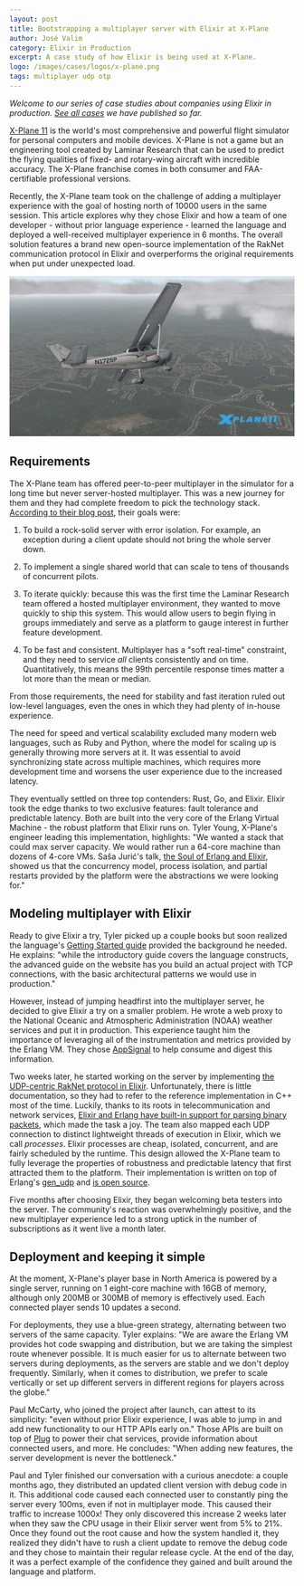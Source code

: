 ```yaml
---
layout: post
title: Bootstrapping a multiplayer server with Elixir at X-Plane
author: José Valim
category: Elixir in Production
excerpt: A case study of how Elixir is being used at X-Plane.
logo: /images/cases/logos/x-plane.png
tags: multiplayer udp otp
---
```


*Welcome to our series of case studies about companies using Elixir in production. [See all cases](/cases.html) we have published so far.*

[X-Plane 11](https://www.x-plane.com/) is the world's most comprehensive and powerful flight simulator for personal computers and mobile devices. X-Plane is not a game but an engineering tool created by Laminar Research that can be used to predict the flying qualities of fixed- and rotary-wing aircraft with incredible accuracy. The X-Plane franchise comes in both consumer and FAA-certifiable professional versions.

Recently, the X-Plane team took on the challenge of adding a multiplayer experience with the goal of hosting north of 10000 users in the same session. This article explores why they chose Elixir and how a team of one developer - without prior language experience - learned the language and deployed a well-received multiplayer experience in 6 months. The overall solution features a brand new open-source implementation of the RakNet communication protocol in Elixir and overperforms the original requirements when put under unexpected load.

![X-Plane](/images/cases/bg/x-plane.jpg)

## Requirements

The X-Plane team has offered peer-to-peer multiplayer in the simulator for a long time but never server-hosted multiplayer. This was a new journey for them and they had complete freedom to pick the technology stack. [According to their blog post](https://developer.x-plane.com/2021/01/have-you-heard-the-good-news-about-elixir/), their goals were:

1. To build a rock-solid server with error isolation. For example, an exception during a client update should not bring the whole server down.

2. To implement a single shared world that can scale to tens of thousands of concurrent pilots.

3. To iterate quickly: because this was the first time the Laminar Research team offered a hosted multiplayer environment, they wanted to move quickly to ship this system. This would allow users to begin flying in groups immediately and serve as a platform to gauge interest in further feature development. 

4. To be fast and consistent. Multiplayer has a "soft real-time" constraint, and they need to service _all_ clients consistently and on time. Quantitatively, this means the 99th percentile response times matter a lot more than the mean or median.

From those requirements, the need for stability and fast iteration ruled out low-level languages, even the ones in which they had plenty of in-house experience.

The need for speed and vertical scalability excluded many modern web languages, such as Ruby and Python, where the model for scaling up is generally throwing more servers at it. It was essential to avoid synchronizing state across multiple machines, which requires more development time and worsens the user experience due to the increased latency.

They eventually settled on three top contenders: Rust, Go, and Elixir. Elixir took the edge thanks to two exclusive features: fault tolerance and predictable latency. Both are built into the very core of the Erlang Virtual Machine - the robust platform that Elixir runs on. Tyler Young, X-Plane's engineer leading this implementation, highlights: "We wanted a stack that could max server capacity. We would rather run a 64-core machine than dozens of 4-core VMs. Saša Jurić's talk, [the Soul of Erlang and Elixir](https://www.youtube.com/watch?v=JvBT4XBdoUE), showed us that the concurrency model, process isolation, and partial restarts provided by the platform were the abstractions we were looking for."

## Modeling multiplayer with Elixir

Ready to give Elixir a try, Tyler picked up a couple books but soon realized the language's [Getting Started guide](https://hexdocs.pm/elixir/introduction.html) provided the background he needed. He explains: "while the introductory guide covers the language constructs, the advanced guide on the website has you build an actual project with TCP connections, with the basic architectural patterns we would use in production."

However, instead of jumping headfirst into the multiplayer server, he decided to give Elixir a try on a smaller problem. He wrote a web proxy to the National Oceanic and Atmospheric Administration (NOAA) weather services and put it in production. This experience taught him the importance of leveraging all of the instrumentation and metrics provided by the Erlang VM. They chose [AppSignal](https://www.appsignal.com/) to help consume and digest this information.

Two weeks later, he started working on the server by implementing [the UDP-centric RakNet protocol in Elixir](https://en.wikipedia.org/wiki/RakNet). Unfortunately, there is little documentation, so they had to refer to the reference implementation in C++ most of the time. Luckily, thanks to its roots in telecommunication and network services, [Elixir and Erlang have built-in support for parsing binary packets](https://hexdocs.pm/elixir/Kernel.SpecialForms.html#%3C%3C%3E%3E/1), which made the task a joy. The team also mapped each UDP connection to distinct lightweight threads of execution in Elixir, which we call _processes_. Elixir processes are cheap, isolated, concurrent, and are fairly scheduled by the runtime. This design allowed the X-Plane team to fully leverage the properties of robustness and predictable latency that first attracted them to the platform. Their implementation is written on top of Erlang's [gen_udp](http://www.erlang.org/doc/man/gen_udp.html) and [is open source](https://github.com/X-Plane/elixir-raknet).

Five months after choosing Elixir, they began welcoming beta testers into the server. The community's reaction was overwhelmingly positive, and the new multiplayer experience led to a strong uptick in the number of subscriptions as it went live a month later.

## Deployment and keeping it simple

At the moment, X-Plane's player base in North America is powered by a single server, running on 1 eight-core machine with 16GB of memory, although only 200MB or 300MB of memory is effectively used. Each connected player sends 10 updates a second.

For deployments, they use a blue-green strategy, alternating between two servers of the same capacity. Tyler explains: "We are aware the Erlang VM provides hot code swapping and distribution, but we are taking the simplest route whenever possible. It is much easier for us to alternate between two servers during deployments, as the servers are stable and we don't deploy frequently. Similarly, when it comes to distribution, we prefer to scale vertically or set up different servers in different regions for players across the globe."

Paul McCarty, who joined the project after launch, can attest to its simplicity: "even without prior Elixir experience, I was able to jump in and add new functionality to our HTTP APIs early on." Those APIs are built on top of [Plug](http://github.com/elixir-lang/plug) to power their chat services, provide information about connected users, and more. He concludes: "When adding new features, the server development is never the bottleneck."

Paul and Tyler finished our conversation with a curious anecdote: a couple months ago, they distributed an updated client version with debug code in it. This additional code caused each connected user to constantly ping the server every 100ms, even if not in multiplayer mode. This caused their traffic to increase 1000x! They only discovered this increase 2 weeks later when they saw the CPU usage in their Elixir server went from 5% to 21%. Once they found out the root cause and how the system handled it, they realized they didn't have to rush a client update to remove the debug code and they chose to maintain their regular release cycle. At the end of the day, it was a perfect example of the confidence they gained and built around the language and platform.
